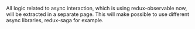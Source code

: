 All logic related to async interaction, which is using redux-observable now, will be extracted in a separate page.
This will make possible to use different async libraries, redux-saga for example.
